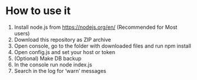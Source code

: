 # How to use it

1. Install node.js from https://nodejs.org/en/ (Recommended for Most users)
2. Download this repository as ZIP archive 
3. Open console, go to the folder with downloaded files and run npm install 
4. Open config.js and set your host or token
5. (Optional) Make DB backup
6. In the console run node index.js
7. Search in the log for ‘warn’ messages
